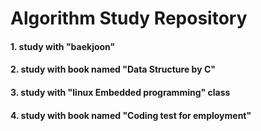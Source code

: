 # Algorithm Study Repository
#### 1. study with "baekjoon"
#### 2. study with book named "Data Structure by C"
#### 3. study with "linux Embedded programming" class
#### 4. study with book named "Coding test for employment"
